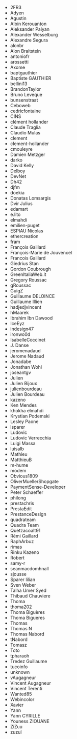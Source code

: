 - 2FR3 
- Adyen 
- Agustin 
- Albin Kerouanton 
- Aleksander Palyan 
- Alexander Wesselburg 
- Alexandre Segura 
- alonbr 
- Alon Braitstein 
- antoniofr 
- arossetti 
- Axome 
- baptgauthier 
- Baptiste GAUTHIER 
- bellini13 
- BrandonTaylor 
- Bruno Leveque 
- bunsenstraat 
- Ceboweb 
- cedricfontaine 
- CINS 
- clément hollander 
- Claude Traglia 
- Claudio Mulas 
- clement 
- clement-hollander 
- cmouleyre 
- Damien Metzger 
- darko 
- David Kelly 
- Delboy 
- DevNet 
- Dh42 
- djfm 
- doekia 
- Donatas Lomsargis 
- Dvir Julius 
- edamart 
- e.lito 
- elmahdi 
- emilien-puget 
- ESPIAU Nicolas 
- ethercreation 
- fram 
- François Gaillard 
- François-Marie de Jouvencel 
- Francois Gaillard 
- Giedrius Stan 
- Gordon Coubrough 
- GreenItaliaWeb.it 
- Gregory Roussac 
- gRoussac 
- GuigZ 
- Guillaume DELOINCE 
- Guillaume Illien 
- hadjedjvincent 
- hMaarek 
- Ibrahim Ibn Dawood 
- IceEyz 
- indesign47 
- ironwo0d 
- IsabelleCoccinet 
- J. Danse 
- jeromenadaud 
- Jerome Nadaud 
- Jonadabe 
- Jonathan Wohl 
- joseantgv 
- Julien 
- Julien Bijoux 
- julienbourdeau 
- Julien Bourdeau 
- kazeno 
- Ken Mendes 
- khokha elmahdi 
- Krystian Podemski 
- Lesley Paone 
- lsparer 
- Ludovic 
- Ludovic Verrecchia 
- Luigi Massa 
- luisalb 
- Mathieu 
- MatthieuB 
- m-hume 
- modem 
- Obvious1809 
- OliverMuellerShopgate 
- PaymentSense-Developer 
- Peter Schaeffer 
- philong 
- prestachris 
- PrestaEdit 
- PrestanceDesign 
- quadrateam 
- Quadra Team 
- Quetzacoalt91 
- Rémi Gaillard 
- RaphArbuz 
- rimas 
- Rinku Kazeno 
- Robert 
- samy-r 
- seanmacdomhnall 
- sjousse 
- Sparer lilian 
- Sven Weber 
- Talha Umer Syed 
- Thibaud Chauviere 
- Thoma 
- thoma202 
- Thoma Biguères 
- Thoma Bigueres 
- Thomas 
- Thomas N 
- Thomas Nabord 
- tNabord 
- Tomasz 
- Toto 
- tpharaoh 
- Tredez Guillaume 
- tucoinfo 
- unknown 
- vAugagneur 
- Vincent Augagneur 
- Vincent Terenti 
- Wanted85 
- Webincolor 
- Xavier 
- Yann 
- Yann CYRILLE 
- Youness ZIOUANE 
- ZiZuu 
- zuzul 
